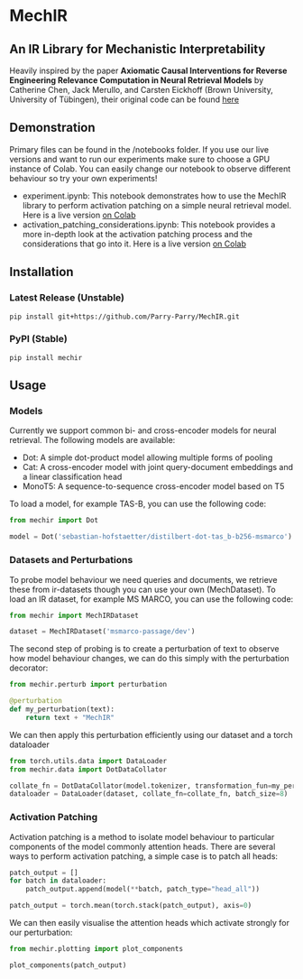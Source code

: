 # MechIR

## An IR Library for Mechanistic Interpretability

Heavily inspired by the paper **Axiomatic Causal Interventions for Reverse Engineering Relevance Computation in Neural Retrieval Models** by Catherine Chen, Jack Merullo, and Carsten Eickhoff (Brown University, University of Tübingen), their original code can be found [here](https://github.com/catherineschen/axiomatic-ir-interventions/tree/main)

## Demonstration

Primary files can be found in the /notebooks folder. If you use our live versions and want to run our experiments make sure to choose a GPU instance of Colab. You can easily change our notebook to observe different behaviour so try your own experiments!

* experiment.ipynb: This notebook demonstrates how to use the MechIR library to perform activation patching on a simple neural retrieval model. Here is a live version [on Colab](https://drive.google.com/file/d/1L34CPsgKSW8akHOet15j_nuuXNINX7gt/view?usp=sharing)
* activation_patching_considerations.ipynb: This notebook provides a more in-depth look at the activation patching process and the considerations that go into it. Here is a live version [on Colab](https://drive.google.com/file/d/1TSRCvixMo4YPRwDqsjf7kuci6fGwwQG2/view?usp=sharing)

## Installation

### Latest Release (Unstable)
```
pip install git+https://github.com/Parry-Parry/MechIR.git
```

### PyPI (Stable)
```
pip install mechir
```

## Usage

### Models 

Currently we support common bi- and cross-encoder models for neural retrieval. The following models are available:

* Dot: A simple dot-product model allowing multiple forms of pooling
* Cat: A cross-encoder model with joint query-document embeddings and a linear classification head
* MonoT5: A sequence-to-sequence cross-encoder model based on T5

To load a model, for example TAS-B, you can use the following code:

```python
from mechir import Dot

model = Dot('sebastian-hofstaetter/distilbert-dot-tas_b-b256-msmarco')
```

### Datasets and Perturbations 

To probe model behaviour we need queries and documents, we retrieve these from ir-datasets though you can use your own (MechDataset). To load an IR dataset, for example MS MARCO, you can use the following code:

```python
from mechir import MechIRDataset

dataset = MechIRDataset('msmarco-passage/dev')
```

The second step of probing is to create a perturbation of text to observe how model behaviour changes, we can do this simply with the perturbation decorator:

```python
from mechir.perturb import perturbation

@perturbation
def my_perturbation(text):
    return text + "MechIR"
```

We can then apply this perturbation efficiently using our dataset and a torch dataloader

```python
from torch.utils.data import DataLoader
from mechir.data import DotDataCollator

collate_fn = DotDataCollator(model.tokenizer, transformation_fun=my_perturbation)
dataloader = DataLoader(dataset, collate_fn=collate_fn, batch_size=8)
```

### Activation Patching

Activation patching is a method to isolate model behaviour to particular components of the model commonly attention heads. There are several ways to perform activation patching, a simple case is to patch all heads:

```python
patch_output = []
for batch in dataloader:
    patch_output.append(model(**batch, patch_type="head_all"))

patch_output = torch.mean(torch.stack(patch_output), axis=0)
```

We can then easily visualise the attention heads which activate strongly for our perturbation:

```python
from mechir.plotting import plot_components

plot_components(patch_output)
```